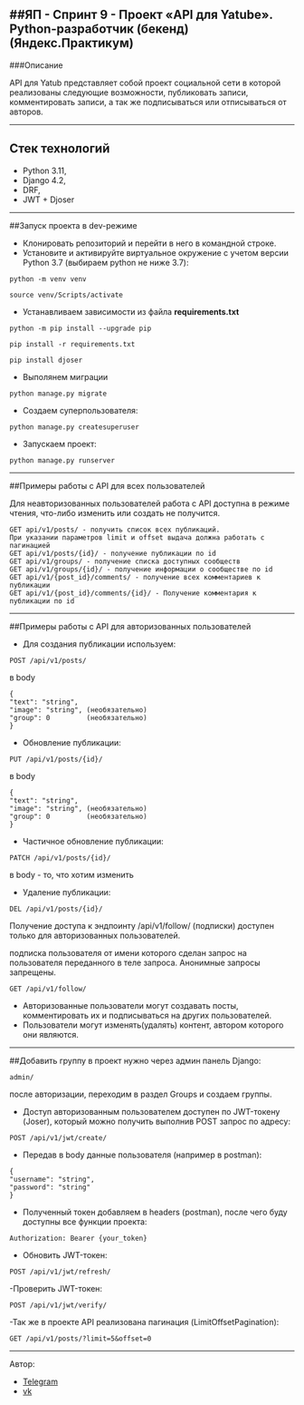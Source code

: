 ##ЯП - Спринт 9 - Проект «API для Yatube». Python-разработчик (бекенд) (Яндекс.Практикум)
---
###Описание

API для Yatub представляет собой проект социальной сети в которой реализованы следующие возможности, публиковать записи, комментировать записи, а так же подписываться или отписываться от авторов.

---
Стек технологий
---

- Python 3.11,
- Django 4.2,
- DRF,
- JWT + Djoser

---
##Запуск проекта в dev-режиме


- Клонировать репозиторий и перейти в него в командной строке.
- Установите и активируйте виртуальное окружение c учетом версии Python 3.7 (выбираем python не ниже 3.7):
```
python -m venv venv
```
```
source venv/Scripts/activate
```
- Устанавливаем зависимости из файла __requirements.txt__
```
python -m pip install --upgrade pip
```
```
pip install -r requirements.txt
```
```
pip install djoser
```
- Выполянем миграции
```
python manage.py migrate
```
- Создаем суперпользователя:
```
python manage.py createsuperuser
```
- Запускаем проект:
```
python manage.py runserver
```

---
##Примеры работы с API для всех пользователей

Для неавторизованных пользователей работа с API доступна в режиме чтения, что-либо изменить или создать не получится.
```
GET api/v1/posts/ - получить список всех публикаций.
При указании параметров limit и offset выдача должна работать с пагинацией
GET api/v1/posts/{id}/ - получение публикации по id
GET api/v1/groups/ - получение списка доступных сообществ
GET api/v1/groups/{id}/ - получение информации о сообществе по id
GET api/v1/{post_id}/comments/ - получение всех комментариев к публикации
GET api/v1/{post_id}/comments/{id}/ - Получение комментария к публикации по id
```
---
##Примеры работы с API для авторизованных пользователей
- Для создания публикации используем:
```
POST /api/v1/posts/
```
в body
```
{
"text": "string",
"image": "string", (необязательно)
"group": 0         (необязательно)
}
```
- Обновление публикации:
```
PUT /api/v1/posts/{id}/
```
в body
```
{
"text": "string",
"image": "string", (необязательно)
"group": 0         (необязательно)
}
```
- Частичное обновление публикации:
```
PATCH /api/v1/posts/{id}/
```
в body - то, что хотим изменить

- Удаление публикации:
```
DEL /api/v1/posts/{id}/
```

Получение доступа к эндпоинту /api/v1/follow/ (подписки) доступен только для авторизованных пользователей.

подписка пользователя от имени которого сделан запрос на пользователя переданного в теле запроса. Анонимные запросы запрещены.
```
GET /api/v1/follow/
```
- Авторизованные пользователи могут создавать посты, комментировать их и подписываться на других пользователей.
- Пользователи могут изменять(удалять) контент, автором которого они являются.
---
##Добавить группу в проект нужно через админ панель Django:
```
admin/
```
после авторизации, переходим в раздел Groups и создаем группы.

- Доступ авторизованным пользователем доступен по JWT-токену (Joser), который можно получить выполнив POST запрос по адресу:
```
POST /api/v1/jwt/create/
```
- Передав в body данные пользователя (например в postman):
```
{
"username": "string",
"password": "string"
}
```
- Полученный токен добавляем в headers (postman), после чего буду доступны все функции проекта:
```
Authorization: Bearer {your_token}
```
- Обновить JWT-токен: 
```
POST /api/v1/jwt/refresh/
```
-Проверить JWT-токен:
```
POST /api/v1/jwt/verify/
```
-Так же в проекте API реализована пагинация (LimitOffsetPagination):
```
GET /api/v1/posts/?limit=5&offset=0
```
---
Автор: 
- [Telegram](https://t.me/sSinichka)
- [vk](https://vk.com/iv.sinitsyn1)
